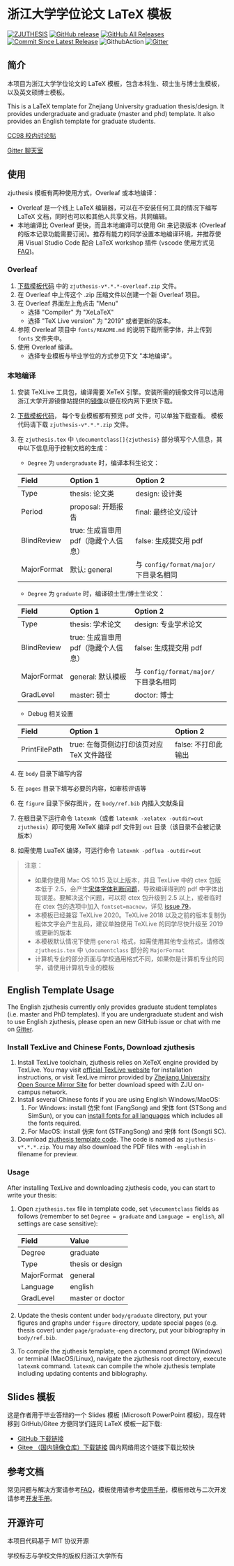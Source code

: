 # 浙江大学学位论文 LaTeX 模板

[![ZJUTHESIS](https://img.shields.io/badge/zjuthesis-latex-blue.svg)](https://thenetadmin.github.io/zjuthesis)
[![GitHub release](https://img.shields.io/github/release/TheNetAdmin/zjuthesis.svg?label=version&style=popout)](https://github.com/TheNetAdmin/zjuthesis/releases/latest)
[![GitHub All Releases](https://img.shields.io/github/downloads/thenetadmin/zjuthesis/total.svg?color=blue&style=popout)](https://github.com/TheNetAdmin/zjuthesis/releases/latest)
[![Commit Since Latest Release](https://img.shields.io/github/commits-since/TheNetAdmin/zjuthesis/latest.svg)](https://github.com/TheNetAdmin/zjuthesis/commits/master)
![GithubAction](https://github.com/TheNetAdmin/zjuthesis/workflows/Build%20Tests/badge.svg)
[![Gitter](https://badges.gitter.im/zjuthesis/community.svg)](https://gitter.im/zjuthesis/community?utm_source=badge&utm_medium=badge&utm_campaign=pr-badge)

## 简介

本项目为浙江大学学位论文的 LaTeX 模板，包含本科生、硕士生与博士生模板，以及英文硕博士模板。

This is a LaTeX template for Zhejiang University graduation thesis/design.
It provides undergraduate and graduate (master and phd) template.
It also provides an English template for graduate students.

[CC98 校内讨论贴](https://www.cc98.org/topic/4762356)

[Gitter 聊天室](https://gitter.im/zjuthesis/community)

## 使用

zjuthesis 模板有两种使用方式，Overleaf 或本地编译：
   - Overleaf 是一个线上 LaTeX 编辑器，可以在不安装任何工具的情况下编写 LaTeX 文档，同时也可以和其他人共享文档，共同编辑。
   - 本地编译比 Overleaf 更快，而且本地编译可以使用 Git 来记录版本 (Overleaf 的版本记录功能需要订阅)。推荐有能力的同学设置本地编译环境，并推荐使用 Visual Studio Code 配合 LaTeX workshop 插件 (vscode 使用方式见[FAQ](./docs/FAQ.md))。

### Overleaf

1. [下载模板代码](https://github.com/TheNetAdmin/zjuthesis/releases) 中的 `zjuthesis-v*.*.*-overleaf.zip` 文件。
1. 在 Overleaf 中上传这个 .zip 压缩文件以创建一个新 Overleaf 项目。
1. 在 Overleaf 界面左上角点击 "Menu"
   - 选择 "Compiler" 为 "XeLaTeX"
   - 选择 "TeX Live version" 为 "2019" 或者更新的版本。
1. 参照 Overleaf 项目中 `fonts/README.md` 的说明下载所需字体，并上传到 `fonts` 文件夹中。
1. 使用 Overleaf 编译。
   - 选择专业模板与毕业学位的方式参见下文 "本地编译"。

### 本地编译

1. 安装 TeXLive 工具包，编译需要 XeTeX 引擎。安装所需的镜像文件可以选用浙江大学开源镜像站提供的[镜像](https://mirrors.zju.edu.cn/CTAN/systems/texlive/Images/)以便在校内网下更快下载。
1. [下载模板代码](https://github.com/TheNetAdmin/zjuthesis/releases)，
   每个专业模板都有预览 pdf 文件，可以单独下载查看。
   模板代码请下载 `zjuthesis-v*.*.*.zip` 文件。
1. 在 `zjuthesis.tex` 中 `\documentclass[]{zjuthesis}` 部分填写个人信息，其中以下信息用于控制文档的生成：

   - `Degree` 为 `undergraduate` 时，编译本科生论文：

   | Field      | Option 1                            | Option 2                              |
   | :--------- | :-----------------------------------| :------------------------------------ |
   |Type        | thesis: 论文类                       | design: 设计类                         |
   |Period      | proposal: 开题报告                   | final: 最终论文/设计                    |
   |BlindReview | true: 生成盲审用 pdf（隐藏个人信息）   | false: 生成提交用 pdf                   |
   |MajorFormat | 默认: general                        | 与 `config/format/major/` 下目录名相同  |

   - `Degree` 为 `graduate` 时，编译硕士生/博士生论文：


   | Field      | Option 1                            | Option 2                              |
   | :--------- | :-----------------------------------| :------------------------------------ |
   | Type       | thesis: 学术论文                     | design: 专业学术论文                    |
   | BlindReview| true: 生成盲审用 pdf（隐藏个人信息）   | false: 生成提交用 pdf                   |
   | MajorFormat| general: 默认模板                    | 与 `config/format/major/` 下目录名相同  |
   | GradLevel  | master: 硕士                         | doctor: 博士                           |

   - Debug 相关设置

   | Field         | Option 1                              | Option 2                              |
   | :------------ | :------------------------------------ | :------------------------------------ |
   | PrintFilePath | true: 在每页侧边打印该页对应 TeX 文件路径 | false: 不打印此输出                    |

1. 在 `body` 目录下编写内容
1. 在 `pages` 目录下填写必要的内容，如审核评语等
1. 在 `figure` 目录下保存图片，在 `body/ref.bib` 内插入文献条目
1. 在根目录下运行命令 `latexmk`（或者 `latexmk -xelatex -outdir=out zjuthesis`）即可使用 XeTeX 编译 pdf 文件到 `out` 目录（该目录不会被记录版本）
1. 如需使用 LuaTeX 编译，可运行命令 `latexmk -pdflua -outdir=out`

> 注意：
>
> - 如果你使用 Mac OS 10.15 及以上版本，并且 TexLive 中的 ctex 包版本低于 2.5，会产生[宋体字体判断问题](https://github.com/TheNetAdmin/zjuthesis/issues/79)，导致编译得到的 pdf 中字体出现误差。要解决这个问题，可以将 ctex 包升级到 2.5 以上，或者临时在 ctex 包的选项中加入 `fontset=macnew`，详见 [issue  79](https://github.com/TheNetAdmin/zjuthesis/issues/79)。
> - 本模板已经兼容 TeXLive 2020。TeXLive 2018 以及之前的版本复制伪粗体文字会产生乱码，建议单独使用 TeXLive 的同学尽快升级至 2019 或更新的版本
> - 本模板默认情况下使用 `general` 格式，如需使用其他专业格式，请修改 `zjuthesis.tex` 中 `\documentclass` 部分的 `MajorFormat`
> - 计算机专业的部分页面与学校通用格式不同，如果你是计算机专业的同学，请使用计算机专业的模板

## English Template Usage

The English zjuthesis currently only provides graduate student templates (i.e. master and PhD templates).
If you are undergraduate student and wish to use English zjuthesis, please open an new GitHub issue or chat with me on [Gitter](https://gitter.im/zjuthesis/community).

### Install TexLive and Chinese Fonts, Download zjuthesis

1. Install TexLive toolchain, zjuthesis relies on XeTeX engine provided by TexLive. You may visit [official TexLive website](https://www.tug.org/texlive/) for installation instructions, or visit TexLive mirror provided by [Zhejiang University Open Source Mirror Site](https://mirrors.zju.edu.cn/CTAN/systems/texlive/Images/) for better download speed with ZJU on-campus network.
1. Install several Chinese fonts if you are using English Windows/MacOS:
   1. For Windows: install 仿宋 font (FangSong) and 宋体 font (STSong and SimSun), or you can [install fonts for all languages](https://answers.microsoft.com/en-us/windows/forum/windows_10-start-winpc/some-fonts-are-missing-after-upgrade/95839dfa-0df2-4bc0-875a-fd6b57e61fe4) which includes all the fonts required.
   1. For MacOS: install 仿宋 font (STFangSong) and 宋体 font (Songti SC).
1. Download [zjuthesis template code](https://github.com/TheNetAdmin/zjuthesis/releases). The code is named as `zjuthesis-v*.*.*.zip`. You may also download the PDF files with `-english` in filename for preview.


### Usage

After installing TexLive and downloading zjuthesis code, you can start to write your thesis:

1. Open `zjuthesis.tex` file in template code, set `\documentclass` fields as follows (remember to set `Degree = graduate` and `Language = english`, all settings are case sensitive):

   |Field      |Value           |
   |:----------|:---------------|
   |Degree     |graduate        |
   |Type       |thesis or design|
   |MajorFormat|general         |
   |Language   |english         |
   |GradLevel  |master or doctor|

1. Update the thesis content under `body/graduate` directory, put your figures and graphs under `figure` directory, update special pages (e.g. thesis cover) under `page/graduate-eng` directory, put your biblography in `body/ref.bib`.
1. To compile the zjuthesis template, open a command prompt (Windows) or terminal (MacOS/Linux), navigate the zjuthesis root directory, execute `latexmk` command. `latexmk` can compile the whole zjuthesis template including updating contents and biblography.


## Slides 模板

这是作者用于毕业答辩的一个 Slides 模板 (Microsoft PowerPoint 模板)，现在转移到 GitHub/Gitee 方便同学们连同 LaTeX 模板一起下载:

   - [GitHub 下载链接](https://github.com/TheNetAdmin/zjuthesis/releases/tag/v2.1.1-slide)
   - [Gitee （国内镜像仓库）下载链接](https://gitee.com/netadmin/zjuthesis/releases/v2.1.1-slide) 国内网络用这个链接下载比较快

## 参考文档

常见问题与解决方案请参考[FAQ](./docs/FAQ.md)，模板使用请参考[使用手册](./docs/usage.md)，模板修改与二次开发请参考[开发手册](./docs/develop.md)。

## 开源许可

本项目代码基于 MIT 协议开源

学校标志与学校文件的版权归浙江大学所有
